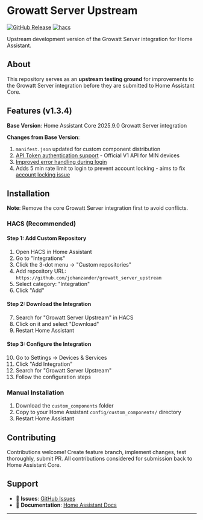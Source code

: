 # Growatt Server Upstream

[![GitHub Release][releases-shield]][releases]
[![hacs][hacsbadge]][hacs]

Upstream development version of the Growatt Server integration for Home Assistant.

## About

This repository serves as an **upstream testing ground** for improvements to the Growatt Server integration before they are submitted to Home Assistant Core.

## Features (v1.3.4)

**Base Version**: Home Assistant Core 2025.9.0 Growatt Server integration  

**Changes from Base Version**:

1. `manifest.json` updated for custom component distribution
2. [API Token authentication support][pr-149783] - Official V1 API for MIN devices
3. [Improved error handling during login][pr-151025]
4. Adds 5 min rate limit to login to prevent account locking - aims to fix [account locking issue][issue-150732]

## Installation

**Note**: Remove the core Growatt Server integration first to avoid conflicts.

### HACS (Recommended)

#### Step 1: Add Custom Repository

1. Open HACS in Home Assistant
2. Go to "Integrations"
3. Click the 3-dot menu → "Custom repositories"
4. Add repository URL: `https://github.com/johanzander/growatt_server_upstream`
5. Select category: "Integration"
6. Click "Add"

#### Step 2: Download the Integration

7. Search for "Growatt Server Upstream" in HACS
8. Click on it and select "Download"
9. Restart Home Assistant

#### Step 3: Configure the Integration

10. Go to Settings → Devices & Services
11. Click "Add Integration"
12. Search for "Growatt Server Upstream"
13. Follow the configuration steps

### Manual Installation

1. Download the `custom_components` folder
2. Copy to your Home Assistant `config/custom_components/` directory
3. Restart Home Assistant

## Contributing

Contributions welcome! Create feature branch, implement changes, test thoroughly, submit PR. All contributions considered for submission back to Home Assistant Core.

## Support

- 🐛 **Issues**: [GitHub Issues][issues]
- 📖 **Documentation**: [Home Assistant Docs](https://www.home-assistant.io/integrations/growatt_server/)

---

[hacsbadge]: https://img.shields.io/badge/HACS-Custom-orange.svg
[hacs]: https://github.com/hacs/integration
[issues]: https://github.com/johanzander/growatt_server_upstream/issues
[releases-shield]: https://img.shields.io/github/release/johanzander/growatt_server_upstream.svg
[releases]: https://github.com/johanzander/growatt_server_upstream/releases
[pr-149783]: https://github.com/home-assistant/core/pull/149783
[pr-151025]: https://github.com/home-assistant/core/pull/151025
[issue-150732]: https://github.com/home-assistant/core/issues/150732
